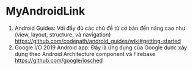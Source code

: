 # MyAndroidLink
1. Android Guides: Với đầy đủ các chủ đề từ cơ bản đến nâng cao như (view, layout, structure, và navigation) https://github.com/codepath/android_guides/wiki#getting-started
2. Google I/O 2019 Android app: Đây là ứng dụng của Google được xây dựng theo Android Architecture component và Firebase https://github.com/google/iosched
